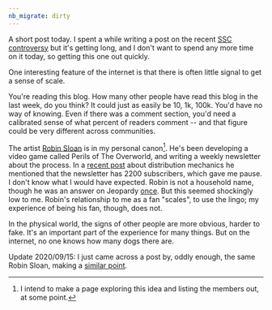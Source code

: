 ```yaml
---
nb_migrate: dirty
---
```


A short post today. I spent a while writing a post on the recent [SSC controversy](https://slatestarcodex.com/2020/06/22/nyt-is-threatening-my-safety-by-revealing-my-real-name-so-i-am-deleting-the-blog) but it's getting long, and I don't want to spend any more time on it today, so getting this one out quickly.

One interesting feature of the internet is that there is often little signal to get a sense of scale.

You're reading this blog. How many other people have read this blog in the last week, do you think? It could just as easily be 10, 1k, 100k. You'd have no way of knowing. Even if there was a comment section, you'd need a calibrated sense of what percent of readers comment -- and that figure could be very different across communities.

The artist [Robin Sloan](https://robinsloan.com) is in my personal canon[^canon]. He's been developing a video game called Perils of The Overworld, and writing a weekly newsletter about the process. In a [recent post](https://www.robinsloan.com/overworld/week/storefronts/) about distribution mechanics he mentioned that the newsletter has 2200 subscribers, which gave me pause. I don't know what I would have expected. Robin is not a household name, though he was an answer on Jeopardy [once](https://twitter.com/robinsloan/status/997143044943110144). But this seemed shockingly low to me. Robin's relationship to me as a fan "scales", to use the lingo; my experience of being his fan, though, does not.

In the physical world, the signs of other people are more obvious, harder to fake. It's an important part of the experience for many things. But on the internet, no one knows how many dogs there are.

Update 2020/09/15: I just came across a post by, oddly enough, the same Robin Sloan, making a [similar point](https://www.robinsloan.com/notes/orthographic/).

[^canon]: I intend to make a page exploring this idea and listing the members out, at some point.

